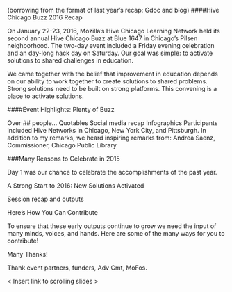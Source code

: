 (borrowing from the format of last year’s recap: Gdoc and blog)
####Hive Chicago Buzz 2016 Recap

On January 22-23, 2016, Mozilla’s Hive Chicago Learning Network held its second annual Hive Chicago Buzz at Blue 1647 in Chicago’s Pilsen neighborhood.  The two-day event included a Friday evening celebration and an day-long hack day on Saturday.  Our goal was simple: to activate solutions to shared challenges in education.

We came together with the belief that improvement in education depends on our ability to work together to create solutions to shared problems. Strong solutions need to be built on strong platforms.  This convening is a place to activate solutions.

####Event Highlights: Plenty of Buzz

Over ## people...
Quotables
Social media recap
Infographics 
Participants included Hive Networks in Chicago, New York City, and Pittsburgh.
In addition to my remarks, we heard inspiring remarks from:
Andrea Saenz, Commissioner, Chicago Public Library




###Many Reasons to Celebrate in 2015

Day 1 was our chance to celebrate the accomplishments of the past year.  


A Strong Start to 2016: New Solutions Activated

Session recap and outputs


Here’s How You Can Contribute

To ensure that these early outputs continue to grow we need the input of many minds, voices, and hands.  Here are some of the many ways for you to contribute!

 


 

Many Thanks!

Thank event partners, funders, Adv Cmt, MoFos.



< Insert link to scrolling slides > 
